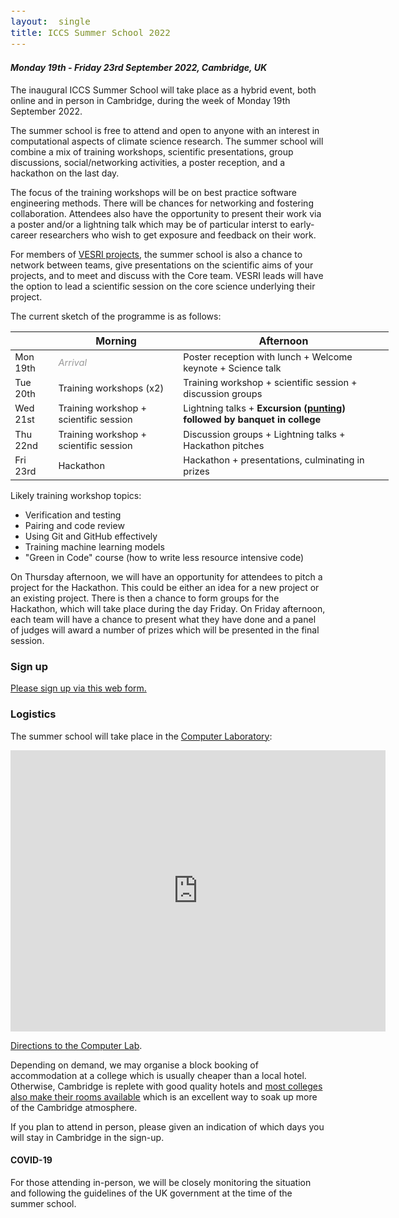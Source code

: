 ```yaml
---
layout:  single
title: ICCS Summer School 2022
---
```

<style>
div {
  font-size:12.5pt;
  text-align:justify;
}
td {
  font-size:11pt;
}
table {
  width: 120%;
}
.page__title {
  margin-top: 1em;
}
</style>

<h4><i>Monday 19th - Friday 23rd September 2022, Cambridge, UK</i></h4>

The inaugural ICCS Summer School will take place as a hybrid event, both online and in person
in Cambridge, during the week of Monday 19th September 2022.

The summer school is free to attend and open to anyone with an interest in computational aspects
of climate science research. The summer school will combine a mix of training workshops, scientific
presentations, group discussions, social/networking activities, a poster reception, and a hackathon on the last day. 

The focus of the training workshops will be on best practice software engineering methods.
There will be chances for networking and fostering collaboration.
Attendees also have the opportunity to present their work via a poster and/or a lightning talk which 
may be of particular interst to early-career researchers who wish to get exposure and feedback on their work.

For members of [VESRI projects](https://www.schmidtfutures.com/our-work/virtual-earth-system-research-institute-vesri/), the summer school is also a chance to network between teams, give presentations on the scientific aims of your projects, and to meet and discuss with the Core team. VESRI leads will have the option to lead a scientific session on the core science underlying their project.

The current sketch of the programme is as follows:

|                | Morning                    | Afternoon                                       |
| -------------- | -------                    | ----------------------------------------------- |
| Mon 19th    | <i><span style='color:#999;'>Arrival</span>                           | Poster reception with lunch + Welcome keynote + Science talk |
| Tue 20th   | Training workshops (x2)    | Training workshop + scientific session + discussion groups |
| Wed 21st | Training workshop + scientific session  | Lightning talks + __Excursion ([punting](https://en.wikipedia.org/wiki/Punt_(boat))) followed by banquet in college__ |
| Thu 22nd  | Training workshop + scientific session | Discussion groups + Lightning talks + Hackathon pitches |
| Fri 23rd    | Hackathon | Hackathon + presentations, culminating in prizes |

Likely training workshop topics:

  * Verification and testing
  * Pairing and code review
  * Using Git and GitHub effectively
  * Training machine learning models
  * "Green in Code" course (how to write less resource intensive code)

On Thursday afternoon, we will have an opportunity for attendees to pitch a project for the Hackathon. This could
be either an idea for a new project or an existing project. There is then a chance to form groups for the
Hackathon, which will take place during the day Friday. On Friday afternoon, each team will have a chance to present
what they have done and a panel of judges will award a number of prizes which will be presented in the final
session.

### Sign up

[Please sign up via this web form.](https://docs.google.com/forms/d/1nkL5Q1xB69kATiHdbvcg_z9LuxpIB5D_0KUHF8Hma94/edit)

### Logistics 

The summer school will take place in the [Computer Laboratory](https://www.cst.cam.ac.uk/):
<iframe src="https://www.google.com/maps/embed?pb=!1m18!1m12!1m3!1d2444.788493704551!2d0.09173199999999997!3d52.210891!2m3!1f0!2f0!3f0!3m2!1i1024!2i768!4f13.1!3m3!1m2!1s0x47d8774a3f6e55cd%3A0xabf8227343e684c7!2sComputer%20Laboratory%2C%20University%20of%20Cambridge!5e0!3m2!1sen!2suk!4v1653055464009!5m2!1sen!2suk" width="600" height="450" style="border:0;" allowfullscreen="" loading="lazy" referrerpolicy="no-referrer-when-downgrade"></iframe>

[Directions to the Computer Lab](https://www.cst.cam.ac.uk/directions).

Depending on demand, we may organise a block booking of accommodation at a college which is usually cheaper than a local hotel. Otherwise, Cambridge is replete with good quality hotels and [most colleges also make their rooms available](https://www.universityrooms.com/en-GB/city/cambridge/home/?gclid=Cj0KCQjw-JyUBhCuARIsANUqQ_KO7BKHd9D9yhAt5q80cBarTw0ltRwbJ-GHXpl-zjx4eiIgEqdPeJQaAjzcEALw_wcB) which is an excellent way to soak up more of the Cambridge atmosphere.

If you plan to attend in person, please given an indication of which days you will stay in Cambridge in the sign-up.

#### COVID-19

For those attending in-person, we will be closely monitoring the situation and following the guidelines of the UK government at the time of the summer school.
